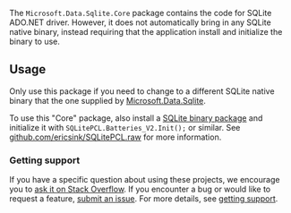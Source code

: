 The `Microsoft.Data.Sqlite.Core` package contains the code for SQLite ADO.NET driver. However, it does not automatically bring in any SQLite native binary, instead requiring that the application install and initialize the binary to use.

## Usage

Only use this package if you need to change to a different SQLite native binary that the one supplied by [Microsoft.Data.Sqlite](https://www.nuget.org/packages/Microsoft.Data.Sqlite).

To use this "Core" package, also install a [SQLite binary package](https://www.nuget.org/profiles/SQLitePCLRaw) and initialize it with `SQLitePCL.Batteries_V2.Init();` or similar. See [github.com/ericsink/SQLitePCL.raw](https://github.com/ericsink/SQLitePCL.raw) for more information.

### Getting support

If you have a specific question about using these projects, we encourage you to [ask it on Stack Overflow](https://stackoverflow.com/questions/tagged/microsoft.data.sqlite). If you encounter a bug or would like to request a feature, [submit an issue](https://github.com/dotnet/efcore/issues/new/choose). For more details, see [getting support](.github/SUPPORT.md).

